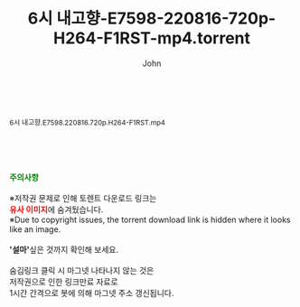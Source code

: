 ﻿---
layout: post
title:  "6시 내고향-E7598-220816-720p-H264-F1RST-mp4.torrent"
author: John
categories: [ 방송/음악 ]
tags: [  ]
image:  
description: "6시 내고향-E7598-220816-720p-H264-F1RST-mp4 torrent 정보 공유"
toc: true
toc_sticky: true
---

<br>
<div class="view-img">
<a class="view_image" href="http://torrentmobile61.com/bbs/view_image.php?fn=%2Fdata%2Ffile%2Fmusic%2F3735183265_aeBgvPDi_34d01e8b77dd8cf0c42cb1e4516aa06cc5c3e838.jpg" target="_blank"><img alt="" class="img-tag" content="http://torrentmobile61.com/data/file/music/3735183265_aeBgvPDi_34d01e8b77dd8cf0c42cb1e4516aa06cc5c3e838.jpg" itemprop="image" src="http://torrentmobile61.com/data/file/music/thumb-3735183265_aeBgvPDi_34d01e8b77dd8cf0c42cb1e4516aa06cc5c3e838_835x2212.jpg"/></a></div><div class="view-content" itemprop="description">
<p><span style="font-size:12px;">6시 내고향.E7598.220816.720p.H264-F1RST.mp4</span> </p> </div>
    
<br><br><br>
<p data-ke-size="size16"><b><span style="color: green;">주의사항</span></b><br /><br />※저작권 문제로 인해 토렌트 다운로드 링크는<br /><b><span style="color: red;">유사 이미지</span></b>에 숨겨뒀습니다.<br />※Due to copyright issues, the torrent download link is hidden where it looks like an image.<br /><br /><b>'설마'</b>싶은 것까지 확인해 보세요.<br /><br />숨김링크 클릭 시 마그넷 나타나지 않는 것은<br />저작권으로 인한 링크만료 자료로<br />1시간 간격으로 봇에 의해 마그넷 주소 갱신됩니다.</p>
